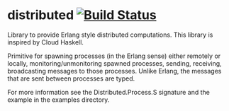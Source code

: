 # distributed [![Build Status](https://travis-ci.org/essdotteedot/distributed.svg?branch=master)](https://travis-ci.org/essdotteedot/distributed)
Library to provide Erlang style distributed computations. This library is inspired by Cloud Haskell.

Primitive for spawning processes (in the Erlang sense) either remotely or locally, monitoring/unmonitoring spawned processes, sending, 
receiving, broadcasting messages to those processes. Unlike Erlang, the messages that are sent between processes are typed.

For more information see the Distributed.Process.S signature and the example in the examples directory.
